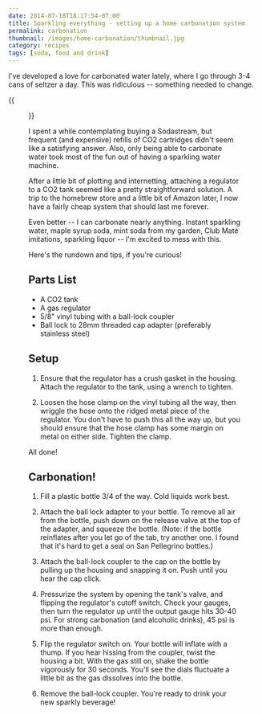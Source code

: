 ```yaml
---
date: 2014-07-18T18:17:54-07:00
title: Sparkling everything - setting up a home carbonation system
permalink: carbonation
thumbnail: /images/home-carbonation/thumbnail.jpg
category: recipes
tags: [soda, food and drink]
---
```


I've developed a love for carbonated water lately, where I go through 3-4 cans of seltzer a day. This was ridiculous -- something needed to change.

<!--more-->

{{<figure src="/images/carbonation/carbonation_setup.jpg" class="right medium">}}

I spent a while contemplating buying a Sodastream, but frequent (and expensive) refills of CO2 cartridges didn't seem like a satisfying answer. Also, only being able to carbonate water took most of the fun out of having a sparkling water machine.

After a little bit of plotting and internetting, attaching a regulator to a CO<subscript>2</subscript> tank seemed like a pretty straightforward solution. A trip to the homebrew store and a little bit of Amazon later, I now have a fairly cheap system that should last me forever.

Even better -- I can carbonate nearly anything. Instant sparkling water, maple syrup soda, mint soda from my garden, Club Maté imitations, sparkling liquor -- I'm excited to mess with this.

Here's the rundown and tips, if you're curious!

## Parts List
- A CO<subscript>2</subscript> tank
- A gas regulator
- 5/8" vinyl tubing with a ball-lock coupler
- Ball lock to 28mm threaded cap adapter (preferably stainless steel)

## Setup

1. Ensure that the regulator has a crush gasket in the housing. Attach the regulator to the tank, using a wrench to tighten.

2. Loosen the hose clamp on the vinyl tubing all the way, then wriggle the hose onto the ridged metal piece of the regulator. You don't have to push this all the way up, but you should ensure that the hose clamp has some margin on metal on either side. Tighten the clamp.

All done!

## Carbonation!

1. Fill a plastic bottle 3/4 of the way. Cold liquids work best.

2. Attach the ball lock adapter to your bottle. To remove all air from the bottle, push down on the release valve at the top of the adapter, and squeeze the bottle. (Note: if the bottle reinflates after you let go of the tab, try another one. I found that it's hard to get a seal on San Pellegrino bottles.)

3. Attach the ball-lock coupler to the cap on the bottle by pulling up the housing and snapping it on. Push until you hear the cap click.

4. Pressurize the system by opening the tank's valve, and flipping the regulator's cutoff switch. Check your gauges, then turn the regulator up until the output gauge hits 30-40 psi. For strong carbonation (and alcoholic drinks), 45 psi is more than enough.

5. Flip the regulator switch on. Your bottle will inflate with a thump. If you hear hissing from the coupler, twist the housing a bit. With the gas still on, shake the bottle vigorously for 30 seconds. You'll see the dials fluctuate a little bit as the gas dissolves into the bottle.

6. Remove the ball-lock coupler. You're ready to drink your new sparkly beverage!